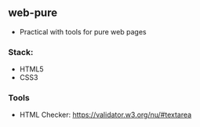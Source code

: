 ## web-pure
- Practical with tools for pure web pages

### Stack:
- HTML5
- CSS3

### Tools
- HTML Checker: https://validator.w3.org/nu/#textarea